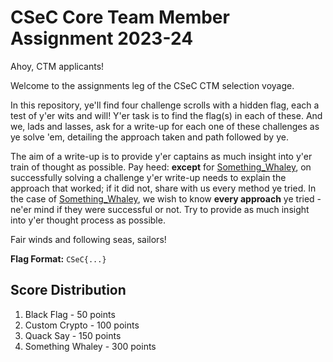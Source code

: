 # CSeC Core Team Member Assignment 2023-24

Ahoy, CTM applicants!

Welcome to the assignments leg of the CSeC CTM selection voyage.

In this repository, ye'll find four challenge scrolls with a hidden flag, each a test of y'er wits and will! Y'er task is to find the flag(s) in each of these. And we, lads and lasses, ask for a write-up for each one of these challenges as ye solve 'em, detailing the approach taken and path followed by ye. 

The aim of a write-up is to provide y'er captains as much insight into y'er train of thought as possible. Pay heed: **except** for [Something_Whaley](https://github.com/CSecIITB/CSeC_CTM_Assignment_2023-24/tree/main/Something_Whaley), on successfully solving a challenge y'er write-up needs to explain the approach that worked; if it did not, share with us every method ye tried. In the case of [Something_Whaley](https://github.com/CSecIITB/CSeC_CTM_Assignment_2023-24/tree/main/Something_Whaley), we wish to know **every approach** ye tried - ne'er mind if they were successful or not. Try to provide as much insight into y'er thought process as possible.

Fair winds and following seas, sailors!

**Flag Format:** ```CSeC{...}```

## Score Distribution
1. Black Flag - 50 points
2. Custom Crypto - 100 points
2. Quack Say - 150 points
4. Something Whaley - 300 points

